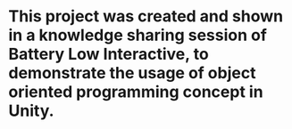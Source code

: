 # This project was created and shown in a knowledge sharing session of Battery Low Interactive, to demonstrate the usage of object oriented programming concept in Unity.
